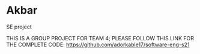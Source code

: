 # Akbar
SE project

THIS IS A GROUP PROJECT FOR TEAM 4; PLEASE FOLLOW THIS LINK FOR THE COMPLETE CODE: https://github.com/adorkable17/software-eng-s21

